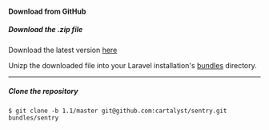 #### Download from GitHub

##### Download the .zip file

Download the latest version [here](https://github.com/cartalyst/sentry/archive/1.1/master.zip)

Unizp the downloaded file into your Laravel installation's
[bundles](http://laravel.com/docs/bundles#creating-bundles) directory.

-----------

##### Clone the repository

    $ git clone -b 1.1/master git@github.com:cartalyst/sentry.git bundles/sentry
